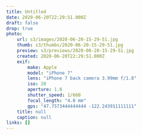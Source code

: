 ```yaml
---
title: Untitled
date: 2020-06-20T22:29:51.000Z
draft: false
drop: true
photo:
    url: s3/images/2020-06-20-15-29-51.jpg
    thumb: s3/thumbs/2020-06-20-15-29-51.jpg
    preview: s3/previews/2020-06-20-15-29-51.jpg
    created: 2020-06-20T22:29:51.000Z
    exif:
        make: Apple
        model: "iPhone 7"
        lens: "iPhone 7 back camera 3.99mm f/1.8"
        iso: 20
        aperture: 1.8
        shutter_speed: 1/660
        focal_length: "4.0 mm"
        gps: "47.7573444444444 -122.243911111111"
    title: null
    caption: null
links: []
---
```


